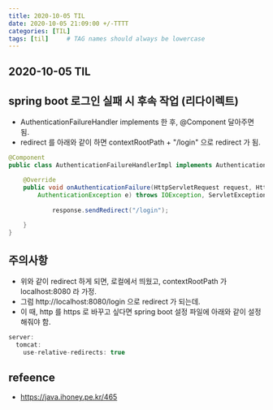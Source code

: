 ```yaml
---
title: 2020-10-05 TIL
date: 2020-10-05 21:09:00 +/-TTTT
categories: [TIL]
tags: [til]     # TAG names should always be lowercase
---
```

 
## 2020-10-05 TIL 
 
 
## spring boot 로그인 실패 시 후속 작업 (리다이렉트)
- AuthenticationFailureHandler implements 한 후, @Component 달아주면 됨.
- redirect 를 아래와 같이 하면 contextRootPath + "/login" 으로 redirect 가 됨.
 
```java
@Component
public class AuthenticationFailureHandlerImpl implements AuthenticationFailureHandler {

    @Override
    public void onAuthenticationFailure(HttpServletRequest request, HttpServletResponse response,
        AuthenticationException e) throws IOException, ServletException {
    
            response.sendRedirect("/login");
    
    }
}

```

## 주의사항
- 위와 같이 redirect 하게 되면, 로컬에서 띄웠고, contextRootPath 가 localhost:8080 라 가정.
- 그럼 http://localhost:8080/login 으로 redirect 가 되는데.
- 이 때, http 를 https 로 바꾸고 싶다면 spring boot 설정 파일에 아래와 같이 설정해줘야 함.

```groovy
server:
  tomcat:
    use-relative-redirects: true 
```

## refeence
- https://java.ihoney.pe.kr/465